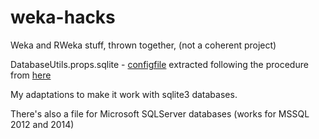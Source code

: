 weka-hacks
==========

Weka and RWeka stuff, thrown together, (not a coherent project)

DatabaseUtils.props.sqlite - [configfile](http://weka.wikispaces.com/weka_experiment_DatabaseUtils.props) extracted
following the procedure from [here](http://weka.wikispaces.com/Couldn%27t+read+from+database+-+unknown+data+type)

My adaptations to make it work with sqlite3 databases. 

There's also a file for Microsoft SQLServer databases (works for MSSQL 2012 and 2014)
